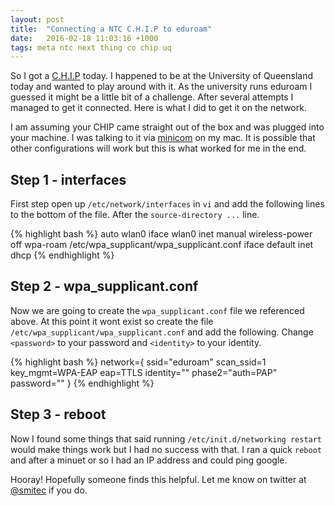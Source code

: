 ```yaml
---
layout: post
title:  "Connecting a NTC C.H.I.P to eduroam"
date:   2016-02-18 11:03:16 +1000
tags: meta ntc next thing co chip uq
---
```


So I got a [C.H.I.P][cp] today. I happened to be at the University of Queensland today and wanted to 
play around with it. As the university runs eduroam I guessed it might be a little
bit of a challenge. After several attempts I managed to get it connected. Here is
what I did to get it on the network.

I am assuming your CHIP came straight out of the box and was plugged into your
machine. I was talking to it via [minicom][mc] on my mac. It is possible that
other configurations will work but this is what worked for me in the end.

## Step 1 - interfaces

First step open up `/etc/network/interfaces` in `vi` and add the following lines
to the bottom of the file. After the `source-directory ...` line.

{% highlight bash %}
auto wlan0
iface wlan0 inet manual
wireless-power off
wpa-roam /etc/wpa_supplicant/wpa_supplicant.conf
iface default inet dhcp
{% endhighlight %}

## Step 2 - wpa_supplicant.conf

Now we are going to create the `wpa_supplicant.conf` file we referenced above.
At this point it wont exist so create the file `/etc/wpa_supplicant/wpa_supplicant.conf`
and add the following. Change `<password>` to your password and `<identity>` to your
identity.

{% highlight bash %}
network={
  ssid="eduroam"
  scan_ssid=1
  key_mgmt=WPA-EAP
  eap=TTLS
  identity="<identity>"
  phase2="auth=PAP"
  password="<password>"
}
{% endhighlight %}

## Step 3 - reboot
Now I found some things that said running `/etc/init.d/networking restart` would
make things work but I had no success with that. I ran a quick `reboot` and after
a minuet or so I had an IP address and could ping google.

Hooray! Hopefully someone finds this helpful. Let me know on twitter at [@smitec][tw]
if you do.

[tw]: https://twitter.com/smitec
[mc]: https://en.wikipedia.org/wiki/Minicom
[cp]: http://getchip.com/
